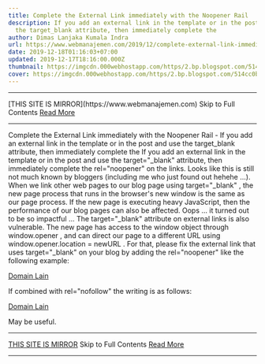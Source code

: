```yaml
---
title: Complete the External Link immediately with the Noopener Rail
description: If you add an external link in the template or in the post and use
  the target_blank attribute, then immediately complete the
author: Dimas Lanjaka Kumala Indra
url: https://www.webmanajemen.com/2019/12/complete-external-link-immediately-with.html
date: 2019-12-18T01:16:03+07:00
updated: 2019-12-17T18:16:00.000Z
thumbnail: https://imgcdn.000webhostapp.com/https/2.bp.blogspot.com/514cc0b2c6a504375873f242e193fc29.jpeg
cover: https://imgcdn.000webhostapp.com/https/2.bp.blogspot.com/514cc0b2c6a504375873f242e193fc29.jpeg
---
```


<hr/> [THIS SITE IS MIRROR](https://www.webmanajemen.com) Skip to Full Contents <a href="https://www.webmanajemen.com/2019/12/complete-external-link-immediately-with.html" rel="follow" class="button" id="read-more">Read More</a> <hr/> Complete the External Link immediately with the Noopener Rail - If you add an external link in the template or in the post and use the target_blank attribute, then immediately complete the If you add an external link in the template or in the post and use the target="_blank" attribute, then immediately complete the rel="noopener" on the links. 
  Looks like this is still not much known by bloggers (including me who just found out hehehe ...). 
  When we link other web pages to our blog page using target="_blank" , the new page process that runs in the browser's new window is the same as our page process.  If the new page is executing heavy JavaScript, then the performance of our blog pages can also be affected.  Oops ... it turned out to be so impactful ... 
  The target="_blank" attribute on external links is also vulnerable.  The new page has access to the window object through window.opener , and can direct our page to a different URL using window.opener.location = newURL . 
  For that, please fix the external link that uses target="_blank" on your blog by adding the rel="noopener" like the following example: 

  <a href="http://www.domainLain.com/"  rel="noopener" target="_blank" title="Domain Lain">Domain Lain</a>

  If combined with rel="nofollow" the writing is as follows: 

  <a href="http://www.domainLain.com/" rel=" nofollow noopener" target="_blank" title="Domain Lain">Domain Lain</a>


  May be useful. <hr/> [THIS SITE IS MIRROR](https://www.webmanajemen.com) Skip to Full Contents <a href="https://www.webmanajemen.com/2019/12/complete-external-link-immediately-with.html" rel="follow" class="button" id="read-more">Read More</a> <hr/>